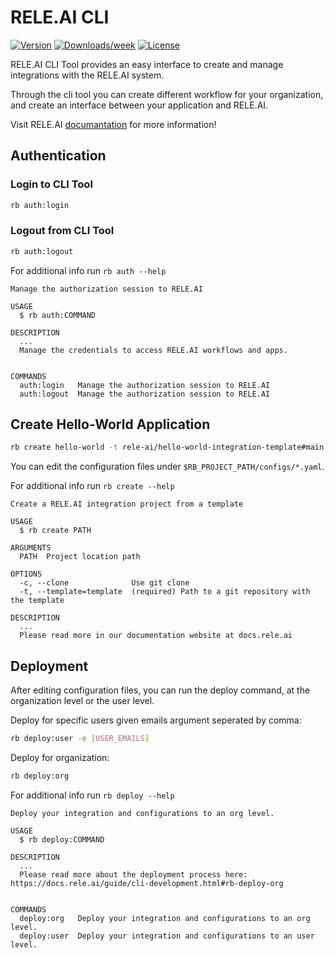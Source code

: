 RELE.AI CLI
===========
[![Version](https://img.shields.io/npm/v/@releai/cli.svg)](https://npmjs.org/package/@releai/cli)
[![Downloads/week](https://img.shields.io/npm/dw/@releai/cli.svg)](https://npmjs.org/package/@releai/cli)
[![License](https://img.shields.io/npm/l/@releai/cli.svg)](https://github.com/rele-ai/cli/blob/master/package.json)

RELE.AI CLI Tool provides an easy interface to create and manage integrations with the RELE.AI system.

Through the cli tool you can create different workflow for your organization, and create an interface between your application and RELE.AI.

Visit RELE.AI [documantation](https://docs.rele.ai) for more information!

## Authentication
### Login to CLI Tool
```sh
rb auth:login
```

### Logout from CLI Tool
```sh
rb auth:logout
```

For additional info run `rb auth --help`
```
Manage the authorization session to RELE.AI

USAGE
  $ rb auth:COMMAND

DESCRIPTION
  ...
  Manage the credentials to access RELE.AI workflows and apps.


COMMANDS
  auth:login   Manage the authorization session to RELE.AI
  auth:logout  Manage the authorization session to RELE.AI
```

## Create Hello-World Application
```sh
rb create hello-world -t rele-ai/hello-world-integration-template#main
```

You can edit the configuration files under `$RB_PROJECT_PATH/configs/*.yaml`.

For additional info run `rb create --help`
```
Create a RELE.AI integration project from a template

USAGE
  $ rb create PATH

ARGUMENTS
  PATH  Project location path

OPTIONS
  -c, --clone              Use git clone
  -t, --template=template  (required) Path to a git repository with the template

DESCRIPTION
  ...
  Please read more in our documentation website at docs.rele.ai
```

## Deployment
After editing configuration files, you can run the deploy command, at the organization level or the user level.

Deploy for specific users given emails argument seperated by comma:
```sh
rb deploy:user -e [USER_EMAILS]
```
Deploy for organization:
```sh
rb deploy:org
```

For additional info run `rb deploy --help`
```
Deploy your integration and configurations to an org level.

USAGE
  $ rb deploy:COMMAND

DESCRIPTION
  ...
  Please read more about the deployment process here: https://docs.rele.ai/guide/cli-development.html#rb-deploy-org


COMMANDS
  deploy:org   Deploy your integration and configurations to an org level.
  deploy:user  Deploy your integration and configurations to an user level.
```
